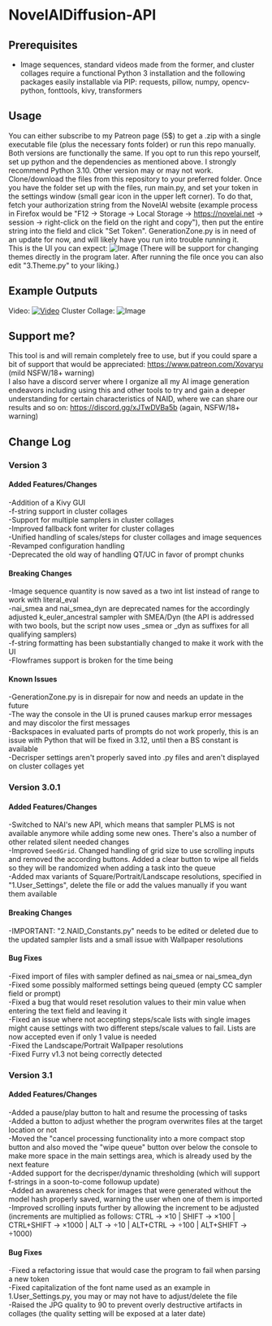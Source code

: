 # NovelAIDiffusion-API

## Prerequisites
- Image sequences, standard videos made from the former, and cluster collages require a functional Python 3 installation and the following packages easily installable via PIP: requests, pillow, numpy, opencv-python, fonttools, kivy, transformers

## Usage
You can either subscribe to my Patreon page (5$) to get a .zip with a single executable file (plus the necessary fonts folder) or run this repo manually. Both versions are functionally the same.
If you opt to run this repo yourself, set up python and the dependencies as mentioned above. I strongly recommend Python 3.10. Other version may or may not work.
Clone/download the files from this repository to your preferred folder.
Once you have the folder set up with the files, run main.py, and set your token in the settings window (small gear icon in the upper left corner). To do that, fetch your authorization string from the NovelAI website (example process in Firefox would be "F12 → Storage → Local Storage → https://novelai.net → session → right-click on the field on the right and copy"), then put the entire string into the field and click "Set Token".
GenerationZone.py is in need of an update for now, and will likely have you run into trouble running it.  
This is the UI you can expect:
![Image](https://cdn.discordapp.com/attachments/1074334168378519622/1088219244803666052/image.png)
(There will be support for changing themes directly in the program later. After running the file once you can also edit "3.Theme.py" to your liking.)
## Example Outputs
Video:
[![Video](https://img.youtube.com/vi/XZLiKBt1J_I/maxresdefault.jpg)](https://www.youtube.com/watch?v=XZLiKBt1J_I)
Cluster Collage:
![Image](https://cdn.discordapp.com/attachments/1074334168378519622/1088222376023556197/MultiMonsterGirlDemonstration_CollageClusterk_dpmpp_2m_smea.jpg)

## Support me?
This tool is and will remain completely free to use, but if you could spare a bit of support that would be appreciated: https://www.patreon.com/Xovaryu (mild NSFW/18+ warning)  
I also have a discord server where I organize all my AI image generation endeavors including using this and other tools to try and gain a deeper understanding for certain characteristics of NAID, where we can share our results and so on: https://discord.gg/xJTwDVBa5b (again, NSFW/18+ warning)

## Change Log
### Version 3
#### Added Features/Changes
-Addition of a Kivy GUI  
-f-string support in cluster collages  
-Support for multiple samplers in cluster collages  
-Improved fallback font writer for cluster collages  
-Unified handling of scales/steps for cluster collages and image sequences  
-Revamped configuration handling  
-Deprecated the old way of handling QT/UC in favor of prompt chunks  

#### Breaking Changes
-Image sequence quantity is now saved as a two int list instead of range to work with literal_eval  
-nai_smea and nai_smea_dyn are deprecated names for the accordingly adjusted k_euler_ancestral sampler with SMEA/Dyn (the API is addressed with two bools, but the script now uses _smea or _dyn as suffixes for all qualifying samplers)  
-f-string formatting has been substantially changed to make it work with the UI  
-Flowframes support is broken for the time being  

#### Known Issues
-GenerationZone.py is in disrepair for now and needs an update in the future  
-The way the console in the UI is pruned causes markup error messages and may discolor the first messages  
-Backspaces in evaluated parts of prompts do not work properly, this is an issue with Python that will be fixed in 3.12, until then a BS constant is available  
-Decrisper settings aren't properly saved into .py files and aren't displayed on cluster collages yet  

### Version 3.0.1
#### Added Features/Changes
-Switched to NAI's new API, which means that sampler PLMS is not available anymore while adding some new ones. There's also a number of other related silent needed changes  
-Improved `SeedGrid`. Changed handling of grid size to use scrolling inputs and removed the according buttons. Added a clear button to wipe all fields so they will be randomized when adding a task into the queue  
-Added max variants of Square/Portrait/Landscape resolutions, specified in "1.User_Settings", delete the file or add the values manually if you want them available  

#### Breaking Changes
-IMPORTANT: "2.NAID_Constants.py" needs to be edited or deleted due to the updated sampler lists and a small issue with Wallpaper resolutions  

#### Bug Fixes
-Fixed import of files with sampler defined as nai_smea or nai_smea_dyn  
-Fixed some possibly malformed settings being queued (empty CC sampler field or prompt)  
-Fixed a bug that would reset resolution values to their min value when entering the text field and leaving it  
-Fixed an issue where not accepting steps/scale lists with single images might cause settings with two different steps/scale values to fail. Lists are now accepted even if only 1 value is needed  
-Fixed the Landscape/Portrait Wallpaper resolutions  
-Fixed Furry v1.3 not being correctly detected  

### Version 3.1
#### Added Features/Changes
-Added a pause/play button to halt and resume the processing of tasks  
-Added a button to adjust whether the program overwrites files at the target location or not  
-Moved the "cancel processing functionality into a more compact stop button and also moved the "wipe queue" button over below the console to make more space in the main settings area, which is already used by the next feature  
-Added support for the decrisper/dynamic thresholding (which will support f-strings in a soon-to-come followup update)  
-Added an awareness check for images that were generated without the model hash properly saved, warning the user when one of them is imported  
-Improved scrolling inputs further by allowing the increment to be adjusted (increments are multiplied as follows: CTRL → ×10 | SHIFT → ×100 | CTRL+SHIFT → ×1000 | ALT → ÷10 | ALT+CTRL → ÷100 | ALT+SHIFT → ÷1000)  

#### Bug Fixes
-Fixed a refactoring issue that would case the program to fail when parsing a new token  
-Fixed capitalization of the font name used as an example in 1.User_Settings.py, you may or may not have to adjust/delete the file  
-Raised the JPG quality to 90 to prevent overly destructive artifacts in collages (the quality setting will be exposed at a later date)  
